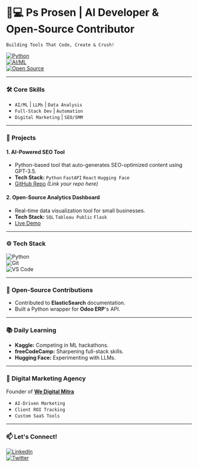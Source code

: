 # 👨💻 Ps Prosen | AI Developer & Open-Source Contributor  
`Building Tools That Code, Create & Crush!`  

[![Python](https://img.shields.io/badge/Python-Expert-3776AB?logo=python)](https://github.com/Prosen-Dev)  
[![AI/ML](https://img.shields.io/badge/AI%2FML-Enthusiast-FF6F00?logo=tensorflow)](https://github.com/Prosen-Dev)  
[![Open Source](https://img.shields.io/badge/Open_Source-Contributor-3DA639?logo=github)](https://github.com/Prosen-Dev)  

---

### 🛠️ **Core Skills**  
- `AI/ML` | `LLMs` | `Data Analysis`  
- `Full-Stack Dev` | `Automation`  
- `Digital Marketing` | `SEO/SMM`  

---

### 🚀 **Projects**  

#### **1. AI-Powered SEO Tool**  
- Python-based tool that auto-generates SEO-optimized content using GPT-3.5.  
- **Tech Stack:** `Python` `FastAPI` `React` `Hugging Face`  
- [GitHub Repo](#) *(Link your repo here)*  

#### **2. Open-Source Analytics Dashboard**  
- Real-time data visualization tool for small businesses.  
- **Tech Stack:** `SQL` `Tableau Public` `Flask`  
- [Live Demo](#)  

---

### ⚙️ **Tech Stack**  
![Python](https://img.shields.io/badge/-Python-3776AB?logo=python&logoColor=white)  
![Git](https://img.shields.io/badge/-Git-F05032?logo=git&logoColor=white)  
![VS Code](https://img.shields.io/badge/-VS_Code-007ACC?logo=visual-studio-code)  

---

### 🌟 **Open-Source Contributions**  
- Contributed to **ElasticSearch** documentation.  
- Built a Python wrapper for **Odoo ERP**'s API.  

---

### 📚 **Daily Learning**  
- **Kaggle:** Competing in ML hackathons.  
- **freeCodeCamp:** Sharpening full-stack skills.  
- **Hugging Face:** Experimenting with LLMs.  

---

### 🚀 **Digital Marketing Agency**  
Founder of **[We Digital Mitra](https://github.com/Prosen-Dev)**  
- `AI-Driven Marketing`  
- `Client ROI Tracking`  
- `Custom SaaS Tools`  

---

### 📫 **Let's Connect!**  
[![LinkedIn](#)](https://linkedin.com/in/yourprofile)  
[![Twitter](#)](https://twitter.com/yourhandle)  
